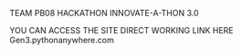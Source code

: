 TEAM PB08 HACKATHON INNOVATE-A-THON 3.0

YOU CAN ACCESS THE SITE DIRECT WORKING LINK HERE Gen3.pythonanywhere.com
